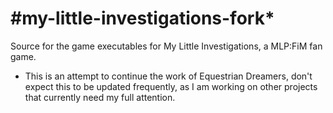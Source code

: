 #my-little-investigations-fork*
========================

Source for the game executables for My Little Investigations, a MLP:FiM fan game.

* This is an attempt to continue the work of Equestrian Dreamers, don't expect this to be updated frequently, as I am working on other projects that currently need my full attention.
